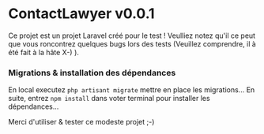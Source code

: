 # ContactLawyer v0.0.1

Ce projet est un projet Laravel créé pour le test !
Veulliez notez qu'il ce peut que vous roncontrez quelques bugs lors des tests (Veuillez comprendre, il à été fait à la hâte X-) ).
### Migrations  & installation des dépendances
En local executez ```php artisant migrate``` mettre en place les migrations...
En suite, entrez ``` npm install ``` dans voter terminal pour installer les dépendances...

Merci d'utiliser & tester ce modeste projet ;-)
